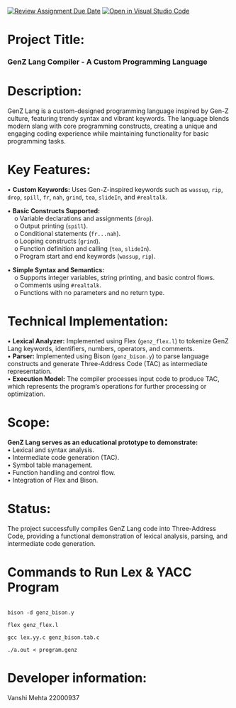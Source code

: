 [![Review Assignment Due Date](https://classroom.github.com/assets/deadline-readme-button-22041afd0340ce965d47ae6ef1cefeee28c7c493a6346c4f15d667ab976d596c.svg)](https://classroom.github.com/a/bPoO8GTw)
[![Open in Visual Studio Code](https://classroom.github.com/assets/open-in-vscode-2e0aaae1b6195c2367325f4f02e2d04e9abb55f0b24a779b69b11b9e10269abc.svg)](https://classroom.github.com/online_ide?assignment_repo_id=19516567&assignment_repo_type=AssignmentRepo)

<h1>Project Title:</h1>
<h3><b>GenZ Lang Compiler</b> - A Custom Programming Language</h3>

<h1>Description:</h1>
GenZ Lang is a custom-designed programming language inspired by Gen-Z culture, featuring trendy syntax and vibrant keywords. The language blends modern slang with core programming constructs, creating a unique and engaging coding experience while maintaining functionality for basic programming tasks.

<h1>Key Features:</h1>
•⁠  ⁠<b>Custom Keywords:</b> Uses Gen-Z-inspired keywords such as <code>wassup</code>, <code>rip</code>, <code>drop</code>, <code>spill</code>, <code>fr</code>, <code>nah</code>, <code>grind</code>, <code>tea</code>, <code>slideIn</code>, and <code>#realtalk</code>.<br>

•⁠  ⁠<b>Basic Constructs Supported:</b><br>
    &nbsp;&nbsp;&nbsp;&nbsp;o Variable declarations and assignments (<code>drop</code>).<br>
    &nbsp;&nbsp;&nbsp;&nbsp;o Output printing (<code>spill</code>).<br>
    &nbsp;&nbsp;&nbsp;&nbsp;o Conditional statements (<code>fr...nah</code>).<br>
    &nbsp;&nbsp;&nbsp;&nbsp;o Looping constructs (<code>grind</code>).<br>
    &nbsp;&nbsp;&nbsp;&nbsp;o Function definition and calling (<code>tea</code>, <code>slideIn</code>).<br>
    &nbsp;&nbsp;&nbsp;&nbsp;o Program start and end keywords (<code>wassup</code>, <code>rip</code>).<br>
    
•⁠  ⁠<b>Simple Syntax and Semantics:</b><br>
    &nbsp;&nbsp;&nbsp;&nbsp;o Supports integer variables, string printing, and basic control flows.<br>
    &nbsp;&nbsp;&nbsp;&nbsp;o Comments using <code>#realtalk</code>.<br>
    &nbsp;&nbsp;&nbsp;&nbsp;o Functions with no parameters and no return type.

<h1>Technical Implementation:</h1>
•⁠  ⁠<b>Lexical Analyzer:</b> Implemented using Flex (<code>genz_flex.l</code>) to tokenize GenZ Lang keywords, identifiers, numbers, operators, and comments.<br>
•⁠  ⁠<b>Parser:</b> Implemented using Bison (<code>genz_bison.y</code>) to parse language constructs and generate Three-Address Code (TAC) as intermediate representation.<br>
•⁠  ⁠<b>Execution Model:</b> The compiler processes input code to produce TAC, which represents the program’s operations for further processing or optimization.

<h1>Scope:</h1>
<b>GenZ Lang serves as an educational prototype to demonstrate:</b><br>
•⁠  ⁠Lexical and syntax analysis.<br>
•⁠  ⁠Intermediate code generation (TAC).<br>
•⁠  ⁠Symbol table management.<br>
•⁠  ⁠Function handling and control flow.<br>
•⁠  ⁠Integration of Flex and Bison.

<h1>Status:</h1>
The project successfully compiles GenZ Lang code into Three-Address Code, providing a functional demonstration of lexical analysis, parsing, and intermediate code generation.

<h1>Commands to Run Lex & YACC Program</h1>
<code>
bison -d genz_bison.y<br>
flex genz_flex.l<br>
gcc lex.yy.c genz_bison.tab.c<br>
./a.out < program.genz
</code>

<h1>Developer information:</h1>
Vanshi Mehta
22000937
